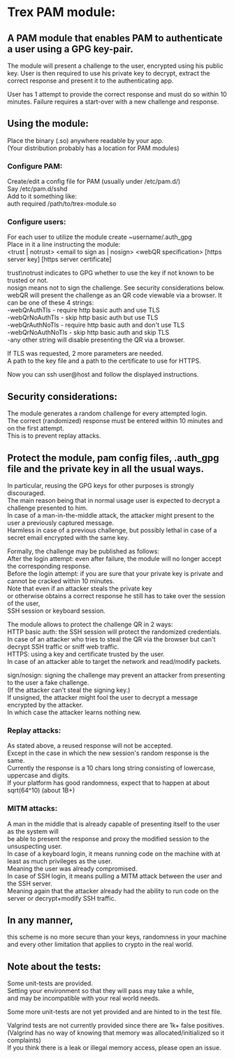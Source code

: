 # Trex PAM module:

## A PAM module that enables PAM to authenticate a user using a GPG key-pair.

The module will present a challenge to the user, encrypted using his public key.
User is then required to use his private key to decrypt,
extract the correct response and present it to the authenticating app.

User has 1 attempt to provide the correct response and must do so within 10 minutes.
Failure requires a start-over with a new challenge and response.

## Using the module:

Place the binary (.so) anywhere readable by your app.  
(Your distribution probably has a location for PAM modules)  

### Configure PAM:
Create/edit a config file for PAM (usually under /etc/pam.d/)  
Say /etc/pam.d/sshd  
Add to it something like:  
auth	required	/path/to/trex-module.so  

### Configure users:
For each user to utilize the module create ~username/.auth_gpg  
Place in it a line instructing the module:  
<email to encrypt to> <trust | notrust> <email to sign as | nosign> \<webQR specification\> [https server key] [https server certificate]  

trust\notrust indicates to GPG whether to use the key if not known to be trusted or not.  
nosign means not to sign the challenge. See security considerations below.  
webQR will present the challenge as an QR code viewable via a browser. It can be one of these 4 strings:  
-webQrAuthTls - require http basic auth and use TLS  
-webQrNoAuthTls - skip http basic auth but use TLS  
-webQrAuthNoTls - require http basic auth and don't use TLS  
-webQrNoAuthNoTls - skip http basic auth and skip TLS  
-any other string will disable presenting the QR via a browser.  

If TLS was requested, 2 more parameters are needed.  
A path to the key file and a path to the certificate to use for HTTPS.  

Now you can ssh user@host and follow the displayed instructions.  

## Security considerations:
The module generates a random challenge for every attempted login.  
The correct (randomized) response must be entered within 10 minutes and on the first attempt.  
This is to prevent replay attacks.  

## Protect the module, pam config files, .auth_gpg file and the private key in all the usual ways.  

In particular, reusing the GPG keys for other purposes is strongly discouraged.  
The main reason being that in normal usage user is expected to decrypt a challenge presented to him.  
In case of a man-in-the-middle attack, the attacker might present to the user a previously captured message.  
Harmless in case of a previous challenge, but possibly lethal in case of a secret email encrypted with the same key.  

Formally, the challenge may be published as follows:  
After the login attempt: even after failure, the module will no longer accept the corresponding response.  
Before the login attempt: if you are sure that your private key is private and cannot be cracked within 10 minutes.  
Note that even if an attacker steals the private key  
or otherwise obtains a correct response he still has to take over the session of the user,  
SSH session or keyboard session.  

The module allows to protect the challenge QR in 2 ways:  
HTTP basic auth: the SSH session will protect the randomized credentials.  
In case of an attacker who tries to steal the QR via the browser but can't decrypt SSH traffic or sniff web traffic.  
HTTPS: using a key and certificate trusted by the user.  
In case of an attacker able to target the network and read/modify packets.  

sign/nosign: signing the challenge may prevent an attacker from presenting to the user a fake challenge.  
(If the attacker can't steal the signing key.)  
If unsigned, the attacker might fool the user to decrypt a message encrypted by the attacker.  
In which case the attacker learns nothing new.  

### Replay attacks:
As stated above, a reused response will not be accepted.  
Except in the case in which the new session's random response is the same.  
Currently the response is a 10 chars long string consisting of lowercase, uppercase and digits.  
If your platform has good randomness, expect that to happen at about sqrt(64^10) (about 1B+)  

### MITM attacks:
A man in the middle that is already capable of presenting itself to the user as the system will  
be able to present the response and proxy the modified session to the unsuspecting user.  
In case of a keyboard login, it means running code on the machine with at least as much privileges as the user.  
Meaning the user was already compromised.  
In case of SSH login, it means pulling a MITM attack between the user and the SSH server.  
Meaning again that the attacker already had the ability to run code on the server or decrypt+modify SSH traffic.   

## In any manner,
this scheme is no more secure than your keys, randomness in your machine  
and every other limitation that applies to crypto in the real world.  

## Note about the tests:
Some unit-tests are provided.  
Setting your environment so that they will pass may take a while,  
and may be incompatible with your real world needs.  

Some more unit-tests are not yet provided and are hinted to in the test file.  

Valgrind tests are not currently provided since there are 1k+ false positives.  
(Valgrind has no way of knowing that memory was allocated/initialized so it complaints)  
If you think there is a leak or illegal memory access, please open an issue.  
